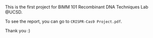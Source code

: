 This is the first project for BIMM 101 Recombinant DNA Techniques Lab @UCSD.

To see the report, you can go to `CRISPR-Cas9 Project.pdf`.

Thank you :)
